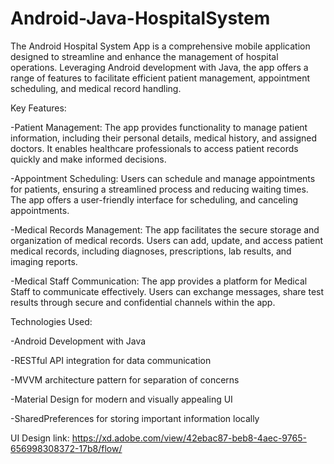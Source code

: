 # Android-Java-HospitalSystem
The Android Hospital System App is a comprehensive mobile application designed to streamline and enhance the management of hospital operations. Leveraging Android development with Java, the app offers a range of features to facilitate efficient patient management, appointment scheduling, and medical record handling.

Key Features:

-Patient Management: The app provides functionality to manage patient information, including their personal details, medical history, and assigned doctors. It enables healthcare professionals to access patient records quickly and make informed decisions.

-Appointment Scheduling: Users can schedule and manage appointments for patients, ensuring a streamlined process and reducing waiting times. The app offers a user-friendly interface for scheduling, and canceling appointments.

-Medical Records Management: The app facilitates the secure storage and organization of medical records. Users can add, update, and access patient medical records, including diagnoses, prescriptions, lab results, and imaging reports.

-Medical Staff Communication: The app provides a platform for Medical Staff to communicate effectively. Users can exchange messages, share test results through secure and confidential channels within the app.

Technologies Used:

-Android Development with Java

-RESTful API integration for data communication

-MVVM architecture pattern for separation of concerns

-Material Design for modern and visually appealing UI

-SharedPreferences for storing important information locally

UI Design link: https://xd.adobe.com/view/42ebac87-beb8-4aec-9765-656998308372-17b8/flow/
